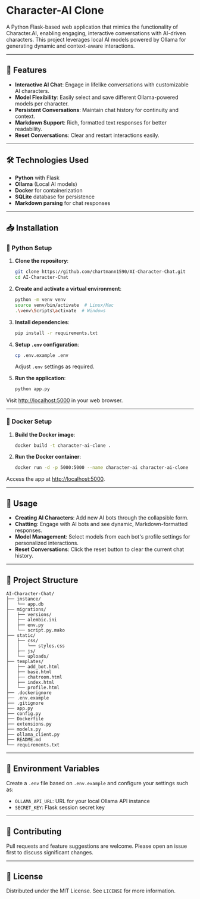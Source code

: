 # Character-AI Clone

A Python Flask-based web application that mimics the functionality of Character.AI, enabling engaging, interactive conversations with AI-driven characters. This project leverages local AI models powered by Ollama for generating dynamic and context-aware interactions.

---

## 🚀 Features

- **Interactive AI Chat**: Engage in lifelike conversations with customizable AI characters.
- **Model Flexibility**: Easily select and save different Ollama-powered models per character.
- **Persistent Conversations**: Maintain chat history for continuity and context.
- **Markdown Support**: Rich, formatted text responses for better readability.
- **Reset Conversations**: Clear and restart interactions easily.

---

## 🛠️ Technologies Used

- **Python** with Flask
- **Ollama** (Local AI models)
- **Docker** for containerization
- **SQLite** database for persistence
- **Markdown parsing** for chat responses

---

## 📥 Installation

### 🐍 Python Setup

1. **Clone the repository**:

   ```bash
   git clone https://github.com/chartmann1590/AI-Character-Chat.git
   cd AI-Character-Chat
   ```

2. **Create and activate a virtual environment**:

   ```bash
   python -m venv venv
   source venv/bin/activate  # Linux/Mac
   .\venv\Scripts\activate  # Windows
   ```

3. **Install dependencies**:

   ```bash
   pip install -r requirements.txt
   ```

4. **Setup `.env` configuration**:

   ```bash
   cp .env.example .env
   ```
   Adjust `.env` settings as required.

5. **Run the application**:

   ```bash
   python app.py
   ```

Visit [http://localhost:5000](http://localhost:5000) in your web browser.

---

### 🐳 Docker Setup

1. **Build the Docker image**:

   ```bash
   docker build -t character-ai-clone .
   ```

2. **Run the Docker container**:

   ```bash
   docker run -d -p 5000:5000 --name character-ai character-ai-clone
   ```

Access the app at [http://localhost:5000](http://localhost:5000).

---

## 🌟 Usage

- **Creating AI Characters**: Add new AI bots through the collapsible form.
- **Chatting**: Engage with AI bots and see dynamic, Markdown-formatted responses.
- **Model Management**: Select models from each bot's profile settings for personalized interactions.
- **Reset Conversations**: Click the reset button to clear the current chat history.

---

## 📂 Project Structure

```
AI-Character-Chat/
├── instance/
│   └── app.db
├── migrations/
│   ├── versions/
│   ├── alembic.ini
│   ├── env.py
│   └── script.py.mako
├── static/
│   ├── css/
│   │   └── styles.css
│   ├── js/
│   └── uploads/
├── templates/
│   ├── add_bot.html
│   ├── base.html
│   ├── chatroom.html
│   ├── index.html
│   └── profile.html
├── .dockerignore
├── .env.example
├── .gitignore
├── app.py
├── config.py
├── Dockerfile
├── extensions.py
├── models.py
├── ollama_client.py
├── README.md
└── requirements.txt
```

---

## 🔐 Environment Variables

Create a `.env` file based on `.env.example` and configure your settings such as:

- `OLLAMA_API_URL`: URL for your local Ollama API instance
- `SECRET_KEY`: Flask session secret key

---

## 📝 Contributing

Pull requests and feature suggestions are welcome. Please open an issue first to discuss significant changes.

---

## 📄 License

Distributed under the MIT License. See `LICENSE` for more information.

